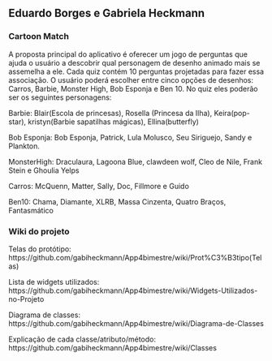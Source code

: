 <h2>Eduardo Borges e Gabriela Heckmann</h2>
<h3>Cartoon Match</h3>

<p> A proposta principal do aplicativo é oferecer um jogo de perguntas que ajuda o usuário a descobrir qual personagem de desenho animado mais se assemelha a ele.
Cada quiz contém 10 perguntas projetadas para fazer essa associação. O usuário poderá escolher entre cinco opções de desenhos: Carros, Barbie, Monster High, Bob Esponja e Ben 10. 
No quiz eles poderão ser os seguintes personagens: <p/> 
 <p> Barbie: Blair(Escola de princesas), Rosella (Princesa da Ilha), Keira(pop-star), kristyn(Barbie sapatilhas mágicas), Ellina(butterfly)  <p/> 
 <p> Bob Esponja: Bob Esponja, Patrick, Lula Molusco, Seu Siriguejo, Sandy e Plankton.<p/> 
<p>  MonsterHigh: Draculaura, Lagoona Blue, clawdeen wolf, Cleo de Nile, Frank Stein e Ghoulia Yelps<p/> 
<p>  Carros: McQuenn, Matter, Sally, Doc, Fillmore e Guido<p/> 
 <p> Ben10: Chama,  Diamante, XLRB, Massa Cinzenta, Quatro Braços, Fantasmático
<p/> 

<h3>Wiki do projeto</h3>
<p>Telas do protótipo: https://github.com/gabiheckmann/App4bimestre/wiki/Prot%C3%B3tipo(Telas)</p>
<p>Lista de widgets utilizados: https://github.com/gabiheckmann/App4bimestre/wiki/Widgets-Utilizados-no-Projeto</p>
<p>Diagrama de classes: https://github.com/gabiheckmann/App4bimestre/wiki/Diagrama-de-Classes</p>
<p>Explicação de cada classe/atributo/método: https://github.com/gabiheckmann/App4bimestre/wiki/Classes</p>


